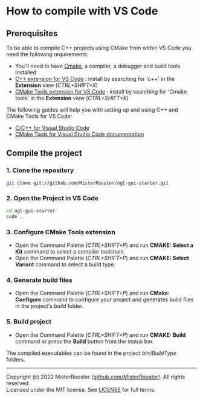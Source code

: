 # How to compile with VS Code

## Prerequisites

To be able to compile C++ projects using CMake from within VS Code you need the following requirements:
 - You'll need to have [Cmake](https://cmake.org/), a compiler, a debugger and build tools installed
 - [C++ extension for VS Code](https://marketplace.visualstudio.com/items?itemName=ms-vscode.cpptools) : install by searching for 'c++' in the **Extension** view (*CTRL+SHIFT+X*)
  - [CMake Tools extension for VS Code](https://marketplace.visualstudio.com/items?itemName=ms-vscode.cpptools) : install by searching for 'Cmake tools' in the **Extension** view (*CTRL+SHIFT+X*)

The following guides will help you with setting up and using C++ and CMake Tools for VS Code:
 - [C/C++ for Visual Studio Code](https://code.visualstudio.com/docs/languages/cpp)
 - [CMake Tools for Visual Studio Code documentation](https://github.com/microsoft/vscode-cmake-tools/tree/main/docs#cmake-tools-for-visual-studio-code-documentation)

## Compile the project

### 1. Clone the repository

```bash
git clone git://github.com/MisterRooster/ogl-gui-starter.git
```

### 2. Open the Project in VS Code

```bash
cd ogl-gui-starter
code .
```

### 3. Configure CMake Tools extension

 - Open the Command Palette (*CTRL+SHIFT+P*) and run **CMAKE: Select a Kit** command to select a compiler toolchain.
 - Open the Command Palette (*CTRL+SHIFT+P*) and run **CMAKE: Select Variant** command to select a build type.

### 4. Generate build files

 - Open the Command Palette (*CTRL+SHIFT+P*) and run **CMake: Configure** command to configure your project and generates build files in the project's *build* folder.

### 5. Build project

- Open the Command Palette (*CTRL+SHIFT+P*) and run **CMAKE: Build** command or press the **Build** button from the status bar.

The compiled executables can be found in the project *bin/BuildType* folders.

-----
Copyright (c) 2022 MisterRooster ([github.com/MisterRooster](https://github.com/MisterRooster)). All rights reserved.  
Licensed under the MIT license. See [LICENSE](LICENSE) for full terms.